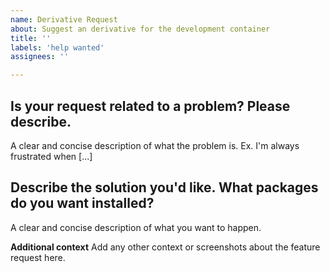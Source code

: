 ```yaml
---
name: Derivative Request
about: Suggest an derivative for the development container
title: ''
labels: 'help wanted'
assignees: ''

---
```


## Is your request related to a problem? Please describe.
A clear and concise description of what the problem is. Ex. I'm always frustrated when [...]

## Describe the solution you'd like. What packages do you want installed?
A clear and concise description of what you want to happen.

**Additional context**
Add any other context or screenshots about the feature request here.
